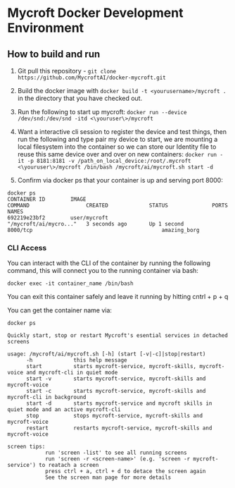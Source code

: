 # Mycroft Docker Development Environment

## How to build and run

1. Git pull this repository - ```git clone https://github.com/MycroftAI/docker-mycroft.git```

2. Build the docker image with 
   ```docker build -t <yourusername>/mycroft .``` in the directory that you have checked out.
   
3. Run the following to start up mycroft:
   ```docker run --device /dev/snd:/dev/snd -itd <\youruser\>/mycroft```
   
4. Want a interactive cli session to register the device and test things, then run the following and type pair my device to start, we are mounting a local filesystem into the container so we can store our Identity file to reuse this same device over and over on new containers:
   ```docker run -it -p 8181:8181 -v /path_on_local_device:/root/.mycroft <\youruser\>/mycroft /bin/bash /mycroft/ai/mycroft.sh start -d```

4. Confirm via docker ps that your container is up and serving port 8000:


```
docker ps
CONTAINER ID        IMAGE                                                COMMAND                  CREATED             STATUS              PORTS                                            NAMES
692219e23bf2        user/mycroft                                    "/mycroft/ai/mycro..."   3 seconds ago       Up 1 second         8000/tcp                                         amazing_borg
```

### CLI Access
You can interact with the CLI of the container by running the following command, this will connect you to the running container via bash:

```
docker exec -it container_name /bin/bash
```

You can exit this container safely and leave it running by hitting cntrl + p + q


You can get the container name via:

```
docker ps
```



```
Quickly start, stop or restart Mycroft's esential services in detached screens

usage: /mycroft/ai/mycroft.sh [-h] (start [-v|-c]|stop|restart)
      -h             this help message
      start          starts mycroft-service, mycroft-skills, mycroft-voice and mycroft-cli in quiet mode
      start -v       starts mycroft-service, mycroft-skills and mycroft-voice
      start -c       starts mycroft-service, mycroft-skills and mycroft-cli in background
      start -d       starts mycroft-service and mycroft skills in quiet mode and an active mycroft-cli
      stop           stops mycroft-service, mycroft-skills and mycroft-voice
      restart        restarts mycroft-service, mycroft-skills and mycroft-voice

screen tips:
            run 'screen -list' to see all running screens
            run 'screen -r <screen-name>' (e.g. 'screen -r mycroft-service') to reatach a screen
            press ctrl + a, ctrl + d to detace the screen again
            See the screen man page for more details
```

